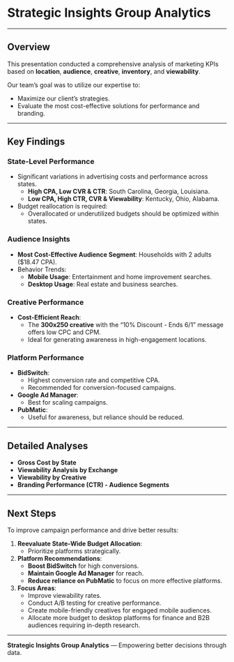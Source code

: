# Strategic Insights Group Analytics

---

## Overview  
This presentation conducted a comprehensive analysis of marketing KPIs based on **location**, **audience**, **creative**, **inventory**, and **viewability**.  

Our team’s goal was to utilize our expertise to:  
- Maximize our client’s strategies.  
- Evaluate the most cost-effective solutions for performance and branding.  

---

## Key Findings  

### **State-Level Performance**  
- Significant variations in advertising costs and performance across states.  
  - **High CPA, Low CVR & CTR**: South Carolina, Georgia, Louisiana.  
  - **Low CPA, High CTR, CVR & Viewability**: Kentucky, Ohio, Alabama.  
- Budget reallocation is required:  
  - Overallocated or underutilized budgets should be optimized within states.  

### **Audience Insights**  
- **Most Cost-Effective Audience Segment**: Households with 2 adults ($18.47 CPA).  
- Behavior Trends:  
  - **Mobile Usage**: Entertainment and home improvement searches.  
  - **Desktop Usage**: Real estate and business searches.  

### **Creative Performance**  
- **Cost-Efficient Reach**:  
  - The **300x250 creative** with the “10% Discount - Ends 6/1” message offers low CPC and CPM.  
  - Ideal for generating awareness in high-engagement locations.  

### **Platform Performance**  
- **BidSwitch**:  
  - Highest conversion rate and competitive CPA.  
  - Recommended for conversion-focused campaigns.  
- **Google Ad Manager**:  
  - Best for scaling campaigns.  
- **PubMatic**:  
  - Useful for awareness, but reliance should be reduced.  

---

## Detailed Analyses  

- **Gross Cost by State**  
- **Viewability Analysis by Exchange**  
- **Viewability by Creative**  
- **Branding Performance (CTR) - Audience Segments**  

---

## Next Steps  

To improve campaign performance and drive better results:  
1. **Reevaluate State-Wide Budget Allocation**:  
   - Prioritize platforms strategically.  
2. **Platform Recommendations**:  
   - **Boost BidSwitch** for high conversions.  
   - **Maintain Google Ad Manager** for reach.  
   - **Reduce reliance on PubMatic** to focus on more effective platforms.  
3. **Focus Areas**:  
   - Improve viewability rates.  
   - Conduct A/B testing for creative performance.  
   - Create mobile-friendly creatives for engaged mobile audiences.  
   - Allocate more budget to desktop platforms for finance and B2B audiences requiring in-depth research.  

---

**Strategic Insights Group Analytics** — Empowering better decisions through data.  
